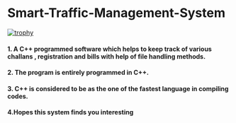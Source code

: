 <h1>Smart-Traffic-Management-System</h1>

[![trophy](https://github-profile-trophy.vercel.app/?username=sammorozov&title=Stars,Followers,Commits,Repositories,MultipleLang,PullRequest&theme=onedark)](https://github.com/ryo-ma/github-profile-trophy)
<h4>1. A C++ programmed software which helps to keep track of various challans , registration and bills with help of file handling methods.</h4>
<h4>2. The program is entirely programmed in C++.</h4> 
<h4>3. C++ is considered to be as the one of the fastest language in compiling codes.</h4>
<h4>4.Hopes this system finds you interesting</h4>
